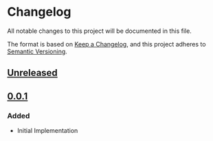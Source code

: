 # Changelog

All notable changes to this project will be documented in this file.

The format is based on [Keep a Changelog](https://keepachangelog.com/en/1.0.0/),
and this project adheres to [Semantic Versioning](https://semver.org/spec/v2.0.0.html).

## [Unreleased]

## [0.0.1]

### Added

- Initial Implementation

<!-- markdown-link-check-disable -->

[unreleased]: https://github.com/mineiros-io/terraform-google-pubsub-subscription-iam/compare/v0.0.1...HEAD
[0.0.1]: https://github.com/mineiros-io/terraform-google-pubsub-subscription-iam/releases/tag/v0.0.1

<!-- markdown-link-check-disabled -->
